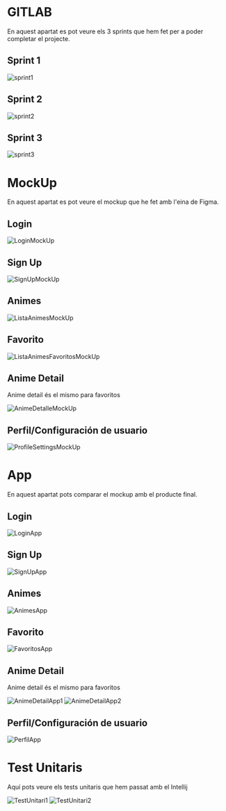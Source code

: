 # GITLAB
En aquest apartat es pot veure els 3 sprints que hem fet per a poder completar el projecte.

## Sprint 1
![sprint1](./img/Sprint1.png)

## Sprint 2
![sprint2](./img/Sprint2.png)

## Sprint 3
![sprint3](./img/Sprint3.png)


# MockUp
En aquest apartat es pot veure el mockup que he fet amb l'eina de Figma.

## Login
![LoginMockUp](./img/mockup/Login.png)

## Sign Up
![SignUpMockUp](./img/mockup/SignUp.png)

## Animes
![ListaAnimesMockUp](./img/mockup/ListaAnimes.png)

## Favorito
![ListaAnimesFavoritosMockUp](./img/mockup/ListaAnimesFavoritos.png)

## Anime Detail
Anime detail és el mismo para favoritos

![AnimeDetalleMockUp](./img/mockup/AnimeDetalle.png)

## Perfil/Configuración de usuario
![ProfileSettingsMockUp](./img/mockup/ProfileSettings.png)


# App
En aquest apartat pots comparar el mockup amb el producte final.

## Login
![LoginApp](./img/app/LoginApp.png)

## Sign Up
![SignUpApp](./img/app/SignUpApp.png)

## Animes
![AnimesApp](./img/app/AnimesApp.png)

## Favorito
![FavoritosApp](./img/app/FavoritosApp.png)

## Anime Detail
Anime detail és el mismo para favoritos

![AnimeDetailApp1](./img/app/AnimeDetailApp1.png)
![AnimeDetailApp2](./img/app/AnimeDetailApp2.png)

## Perfil/Configuración de usuario
![PerfilApp](./img/app/PerfilApp.png)


# Test Unitaris
Aquí pots veure els tests unitaris que hem passat amb el Intellij

![TestUnitari1](./img/TestUnitari1.png)
![TestUnitari2](./img/TestUnitari2.png)

